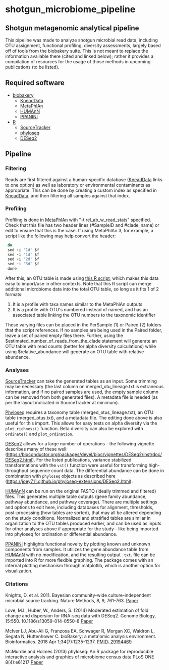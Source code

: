 # shotgun_microbiome_pipeline

## Shotgun metagenomic analytical pipeline

This pipeline was made to analyze shotgun microbial read data, including OTU assignment, functional profiling, diversity assessments, largely based off of tools from the biobakery suite. This is not meant to replace the information available there (cited and linked below); rather it provides a compilation of resources for the usage of those methods in upcoming publications (to be listed).

## Required software

* [biobakery](https://github.com/biobakery/biobakery)
  * [KneadData](https://github.com/biobakery/biobakery/wiki/kneaddata)
  * [MetaPhlAn](https://github.com/biobakery/MetaPhlAn)
  * [HUMAnN](https://github.com/biobakery/humann)
  * [PPANINI](https://github.com/biobakery/biobakery/wiki/ppanini)
* [R](https://www.r-project.org/)
  * [SourceTracker](https://github.com/danknights/sourcetracker)
  * [phyloseq](https://github.com/joey711/phyloseq)
  * [DESeq2](https://bioconductor.org/packages/release/bioc/html/DESeq2.html)


## Pipeline

### Filtering

Reads are first filtered against a human-specific database ([KneadData](https://github.com/biobakery/biobakery/wiki/kneaddata) links to one option) as well as laboratory or environmental contaminants as appropriate. This can be done by creating a custom index as specified in [KneadData](https://github.com/biobakery/biobakery/wiki/kneaddata), and then filtering all samples against that index.

### Profiling

Profiling is done in [MetaPhlAn](https://github.com/biobakery/MetaPhlAn) with "-t rel_ab_w_read_stats" specified. Check that this file has two header lines (#SampleID and #clade_name) or edit to ensure that this is the case. If using MetaPhlAn 3, for example, a script like the following may help convert the header:

```for f in *txt 
 do 
 sed -i '1d' $f
 sed -i '1d' $f 
 sed -i '2d' $f 
 sed -i '3d' $f
 done
```

After this, an OTU table is made using [this R script](merge.table.R), which makes this data easy to import/use in other contexts. Note that this R script can merge additional microbiome data into the total OTU table, so long as it fits 1 of 2 formats:

1. It is a profile with taxa names similar to the MetaPhlAn outputs
2. It is a profile with OTU's numbered instead of named, and has an associated table linking the OTU numbers to the taxonomic identifier

These varying files can be placed in the PerSample (1) or Paired (2) folders that the script references. If no samples are being used in the Paired folder, leave a set of paired empty files there. Further, using the $estimated_number_of_reads_from_the_clade statement will generate an OTU table with read counts (better for alpha diversity calculations) while using $relative_abundance will generate an OTU table with relative abundance. 

### Analyses

[SourceTracker](https://github.com/danknights/sourcetracker) can take the generated tables as an input. Some trimming may be necessary (the last column on merged_otu_lineage.txt is extraneous information, and if no paired samples are used, the empty sample column can be removed from both generated files). A metadata file is needed (as per the layout indicated in SourceTracker at minimum).

[Phyloseq](https://github.com/joey711/phyloseq) requires a taxonomy table (merged_otus_lineage.txt), an OTU table (merged_otus.txt), and a metadata file. The editing done above is also useful for this import. This allows for easy tests on alpha diversity via the `plot_richness()` function. Beta diversity can also be explored with `ordinate()` and `plot_ordination`.

[DESeq2](https://bioconductor.org/packages/release/bioc/html/DESeq2.html) allows for a large number of operations - the following vignette describes many of these well: (https://bioconductor.org/packages/devel/bioc/vignettes/DESeq2/inst/doc/DESeq2.html). For the listed publications, variance stabilized transformations with the `vst()` function were useful for transforming high-throughput sequence count data. The differential abundance can be done in combination with `phyloseq` objects as described here (https://joey711.github.io/phyloseq-extensions/DESeq2.html). 

[HUMAnN](https://github.com/biobakery/biobakery/wiki/humann2) can be run on the original FASTQ (ideally trimmed and filtered) files. This generates multiple table outputs (gene family abundance, pathway abundance, and pathway coverage). There are multiple settings and options to edit here, including databases for alignment, thresholds, post-processing (how tables are sorted), that may all be altered depending on the study conditions. Normalized and stratified tables are similar in organization to the OTU tables produced earlier, and can be used as inputs for other analyses above if appropriate for the study - like being imported into phyloseq for ordination or differential abundance.

[PPANINI](https://github.com/biobakery/biobakery/wiki/ppanini) highlights functional novelty by plotting known and unknown components from samples. It utilizes the gene abundance table from [HUMAnN](https://github.com/biobakery/biobakery/wiki/humann2) with no modification, and the resulting output `.txt`. file can be imported into R for more flexible graphing. The package comes with an internal plotting mechanism through matplotlib, which is another option for visualization.

### Citations

Knights, D. et al. 2011. Bayesian community-wide culture-independent microbial source tracking. Nature Methods, 8, 9, 761-763. [Paper](https://www.ncbi.nlm.nih.gov/pmc/articles/PMC3791591/)

Love, M.I., Huber, W., Anders, S. (2014) Moderated estimation of fold change and dispersion for RNA-seq data with DESeq2. Genome Biology, 15:550. 10.1186/s13059-014-0550-8 [Paper](https://genomebiology.biomedcentral.com/articles/10.1186/s13059-014-0550-8)

McIver LJ, Abu-Ali G, Franzosa EA, Schwager R, Morgan XC, Waldron L, Segata N, Huttenhower C. bioBakery: a meta'omic analysis environment. Bioinformatics. 2018 Apr 1;34(7):1235-1237. [PMID: 29194469](https://pubmed.ncbi.nlm.nih.gov/29194469/)

McMurdie and Holmes (2013) phyloseq: An R package for reproducible interactive analysis and graphics of microbiome census data PLoS ONE 8(4):e61217 [Paper](https://journals.plos.org/plosone/article?id=10.1371/journal.pone.0061217)
